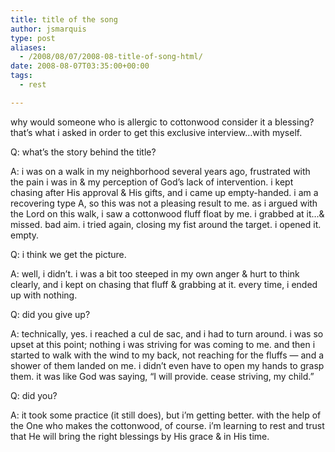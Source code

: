 ```yaml
---
title: title of the song
author: jsmarquis
type: post
aliases:
  - /2008/08/07/2008-08-title-of-song-html/
date: 2008-08-07T03:35:00+00:00
tags:
  - rest

---
```

why would someone who is allergic to cottonwood consider it a blessing?  
that&#8217;s what i asked in order to get this exclusive interview&#8230;with myself.

Q: what&#8217;s the story behind the title?

A: i was on a walk in my neighborhood several years ago, frustrated with the pain i was in & my perception of God&#8217;s lack of intervention. i kept chasing after His approval & His gifts, and i came up empty-handed. i am a recovering type A, so this was not a pleasing result to me. as i argued with the Lord on this walk, i saw a cottonwood fluff float by me. i grabbed at it&#8230;& missed. bad aim. i tried again, closing my fist around the target. i opened it. empty.

Q: i think we get the picture.

A: well, i didn&#8217;t. i was a bit too steeped in my own anger & hurt to think clearly, and i kept on chasing that fluff & grabbing at it. every time, i ended up with nothing.

Q: did you give up?

A: technically, yes. i reached a cul de sac, and i had to turn around. i was so upset at this point; nothing i was striving for was coming to me. and then i started to walk with the wind to my back, not reaching for the fluffs &#8212; and a shower of them landed on me. i didn&#8217;t even have to open my hands to grasp them. it was like God was saying, &#8220;I will provide. cease striving, my child.&#8221;

Q: did you?

A: it took some practice (it still does), but i&#8217;m getting better. with the help of the One who makes the cottonwood, of course. i&#8217;m learning to rest and trust that He will bring the right blessings by His grace & in His time.